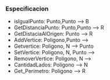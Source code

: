 ### **Especificacion**

* isIgualPunto: Punto,Punto --> B
* GetDistanciaPunto: Punto,Punto --> R
* GetDistaciaAlOrigen: Punto --> R
* AddVertice: Poligono,Punto -->
* Getvertice: Poligono, N --> Punto
* SetVertice: Poligono, N, Punto -->
* RemoverVertice: Poligono, N -->
* CantidadLados: Poligono --> N
* Get_Perimetro: Poligono --> R
